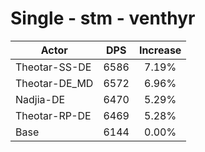 # Single - stm - venthyr
| Actor | DPS | Increase |
|---|:---:|:---:|
|Theotar-SS-DE|6586|7.19%|
|Theotar-DE_MD|6572|6.96%|
|Nadjia-DE|6470|5.29%|
|Theotar-RP-DE|6469|5.28%|
|Base|6144|0.00%|

